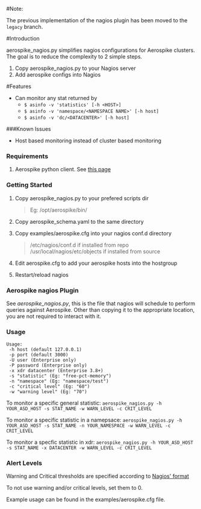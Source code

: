 #Note:

The previous implementation of the nagios plugin has been moved to the
`legacy` branch.


#Introduction

aerospike\_nagios.py simplifies nagios configurations for Aerospike clusters.
The goal is to reduce the complexity to 2 simple steps.

1. Copy aerospike\_nagios.py to your Nagios server
2. Add aerospike configs into Nagios

#Features

- Can monitor any stat returned by
  - `$ asinfo -v 'statistics' [-h <HOST>]`
  - `$ asinfo -v 'namespace/<NAMESPACE NAME>' [-h host]`
  - `$ asinfo -v 'dc/<DATACENTER>' [-h host]`

###Known Issues

- Host based monitoring instead of cluster based monitoring

### Requirements

1. Aerospike python client. See [this page](http://www.aerospike.com/docs/client/python/install/)

### Getting Started

1. Copy aerospike\_nagios.py to your prefered scripts dir

    > Eg: /opt/aerospike/bin/

1. Copy aerospike\_schema.yaml to the same directory

1. Copy examples/aerospike.cfg into your nagios conf.d directory

   > /etc/nagios/conf.d if installed from repo
   > /usr/local/nagios/etc/objects if installed from source

1. Edit aerospike.cfg to add your aerospike hosts into the hostgroup

1. Restart/reload nagios


### Aerospike nagios Plugin

See *aerospike\_nagios.py*, this is the file that nagios will schedule to perform
queries against Aerospike. Other than copying it to the appropriate location,
you are not required to interact with it.

###  Usage

    Usage:
     -h host (default 127.0.0.1)
     -p port (default 3000)
     -U user (Enterprise only)
     -P password (Enterprise only)
     -x xdr datacenter (Enterprise 3.8+)
     -s "statistic" (Eg: "free-pct-memory")
     -n "namespace" (Eg: "namespace/test")
     -c "critical level" (Eg: "60")
     -w "warning level" (Eg: "70")

To monitor a specific general statistic:
`aerospike_nagios.py -h YOUR_ASD_HOST -s STAT_NAME -w WARN_LEVEL -c CRIT_LEVEL`

To monitor a specific statistic in a namepsace:
`aerospike_nagios.py -h YOUR_ASD_HOST -s STAT_NAME -n YOUR_NAMESPACE -w WARN_LEVEL -c CRIT_LEVEL`

To monitor a specfic statistic in xdr:
`aerospike_nagios.py -h YOUR_ASD_HOST -s STAT_NAME -x DATACENTER -w WARN_LEVEL -c CRIT_LEVEL`

### Alert Levels

Warning and Critical thresholds are specified according to [Nagios' format](https://nagios-plugins.org/doc/guidelines.html#THRESHOLDFORMAT)

To not use warning and/or critical levels, set them to 0.

Example usage can be found in the examples/aerospike.cfg file. 
